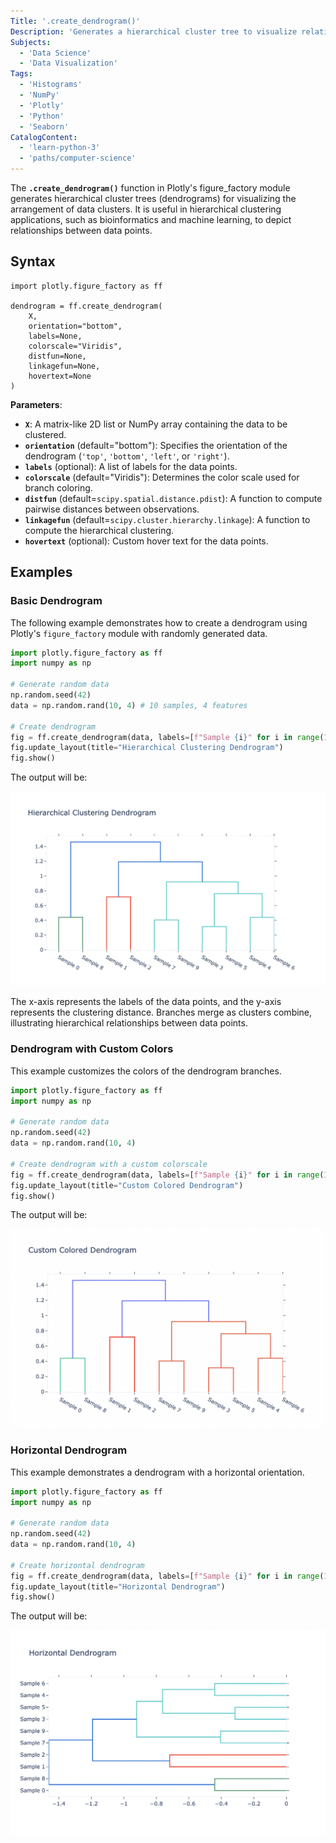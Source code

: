 ```yaml
---
Title: '.create_dendrogram()'
Description: 'Generates a hierarchical cluster tree to visualize relationships between data points.'
Subjects:
  - 'Data Science'
  - 'Data Visualization'
Tags:
  - 'Histograms'
  - 'NumPy'
  - 'Plotly'
  - 'Python'
  - 'Seaborn'
CatalogContent:
  - 'learn-python-3'
  - 'paths/computer-science'
---
```


The **`.create_dendrogram()`** function in Plotly's figure_factory module generates hierarchical cluster trees (dendrograms) for visualizing the arrangement of data clusters. It is useful in hierarchical clustering applications, such as bioinformatics and machine learning, to depict relationships between data points.

## Syntax

```pseudo
import plotly.figure_factory as ff

dendrogram = ff.create_dendrogram(
    X,
    orientation="bottom",
    labels=None,
    colorscale="Viridis",
    distfun=None,
    linkagefun=None,
    hovertext=None
)
```

**Parameters**:

- **`X`**: A matrix-like 2D list or NumPy array containing the data to be clustered.
- **`orientation`** (default="bottom"): Specifies the orientation of the dendrogram (`'top'`, `'bottom'`, `'left'`, or `'right'`).
- **`labels`** (optional): A list of labels for the data points.
- **`colorscale`** (default="Viridis"): Determines the color scale used for branch coloring.
- **`distfun`** (default=`scipy.spatial.distance.pdist`): A function to compute pairwise distances between observations.
- **`linkagefun`** (default=`scipy.cluster.hierarchy.linkage`): A function to compute the hierarchical clustering.
- **`hovertext`** (optional): Custom hover text for the data points.

## Examples

### Basic Dendrogram

The following example demonstrates how to create a dendrogram using Plotly's `figure_factory` module with randomly generated data.

```py
import plotly.figure_factory as ff
import numpy as np

# Generate random data
np.random.seed(42)
data = np.random.rand(10, 4) # 10 samples, 4 features

# Create dendrogram
fig = ff.create_dendrogram(data, labels=[f"Sample {i}" for i in range(10)])
fig.update_layout(title="Hierarchical Clustering Dendrogram")
fig.show()
```

The output will be:

![A hierarchical dendrogram where clusters are formed based on similarities in the dataset.](https://raw.githubusercontent.com/Codecademy/docs/main/media/hierarchical-clustering-dendrogram.png)

The x-axis represents the labels of the data points, and the y-axis represents the clustering distance. Branches merge as clusters combine, illustrating hierarchical relationships between data points.

### Dendrogram with Custom Colors

This example customizes the colors of the dendrogram branches.

```py
import plotly.figure_factory as ff
import numpy as np

# Generate random data
np.random.seed(42)
data = np.random.rand(10, 4)

# Create dendrogram with a custom colorscale
fig = ff.create_dendrogram(data, labels=[f"Sample {i}" for i in range(10)], colorscale=["#636EFA", "#EF553B", "#00CC96"])
fig.update_layout(title="Custom Colored Dendrogram")
fig.show()
```

The output will be:

![A dendrogram with custom branch colors, improving visualization for distinguishing different clusters.](https://raw.githubusercontent.com/Codecademy/docs/main/media/custom-colored-dendrogram.png)

### Horizontal Dendrogram

This example demonstrates a dendrogram with a horizontal orientation.

```py
import plotly.figure_factory as ff
import numpy as np

# Generate random data
np.random.seed(42)
data = np.random.rand(10, 4)

# Create horizontal dendrogram
fig = ff.create_dendrogram(data, labels=[f"Sample {i}" for i in range(10)], orientation="right")
fig.update_layout(title="Horizontal Dendrogram")
fig.show()
```

The output will be:

![A dendrogram rotated 90 degrees, with hierarchical clustering displayed from left to right.](https://raw.githubusercontent.com/Codecademy/docs/main/media/horizontal-dendrogram.png)
